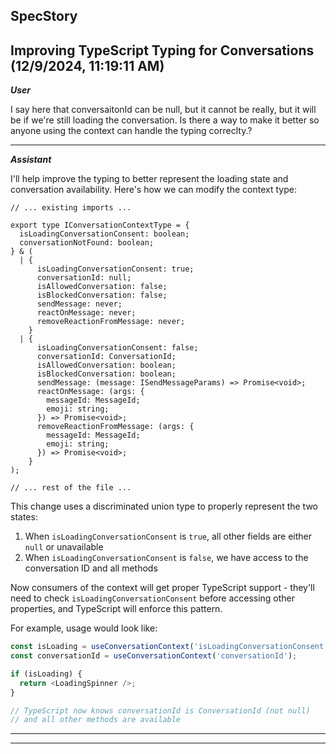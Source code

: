 ## SpecStory

## Improving TypeScript Typing for Conversations (12/9/2024, 11:19:11 AM)

_**User**_

I say here that conversaitonId can be null, but it cannot be really, but it will be if we're still loading the conversation. Is there a way to make it better so anyone using the context can handle the typing correclty.?

---

_**Assistant**_

I'll help improve the typing to better represent the loading state and conversation availability. Here's how we can modify the context type:

```typescript:features/conversation/conversation-context.tsx
// ... existing imports ...

export type IConversationContextType = {
  isLoadingConversationConsent: boolean;
  conversationNotFound: boolean;
} & (
  | {
      isLoadingConversationConsent: true;
      conversationId: null;
      isAllowedConversation: false;
      isBlockedConversation: false;
      sendMessage: never;
      reactOnMessage: never;
      removeReactionFromMessage: never;
    }
  | {
      isLoadingConversationConsent: false;
      conversationId: ConversationId;
      isAllowedConversation: boolean;
      isBlockedConversation: boolean;
      sendMessage: (message: ISendMessageParams) => Promise<void>;
      reactOnMessage: (args: {
        messageId: MessageId;
        emoji: string;
      }) => Promise<void>;
      removeReactionFromMessage: (args: {
        messageId: MessageId;
        emoji: string;
      }) => Promise<void>;
    }
);

// ... rest of the file ...
```

This change uses a discriminated union type to properly represent the two states:
1. When `isLoadingConversationConsent` is `true`, all other fields are either `null` or unavailable
2. When `isLoadingConversationConsent` is `false`, we have access to the conversation ID and all methods

Now consumers of the context will get proper TypeScript support - they'll need to check `isLoadingConversationConsent` before accessing other properties, and TypeScript will enforce this pattern.

For example, usage would look like:
```typescript
const isLoading = useConversationContext('isLoadingConversationConsent');
const conversationId = useConversationContext('conversationId');

if (isLoading) {
  return <LoadingSpinner />;
}

// TypeScript now knows conversationId is ConversationId (not null)
// and all other methods are available
```

---



---

